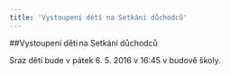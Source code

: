 ```yaml
---
title: 'Vystoupení dětí na Setkání důchodců'
---
```


##Vystoupení dětí na Setkání důchodců

Sraz dětí bude v pátek 6. 5. 2016 v 16:45 v budově školy.
